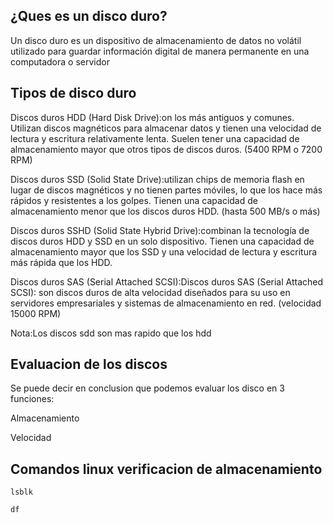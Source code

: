 ## ¿Ques es un disco duro?
Un disco duro es un dispositivo de almacenamiento de datos no volátil utilizado para guardar información digital de manera permanente en una computadora o servidor

## Tipos de disco duro
Discos duros HDD (Hard Disk Drive):on los más antiguos y comunes. Utilizan discos magnéticos para almacenar datos y tienen una velocidad de lectura y escritura relativamente lenta. Suelen tener una capacidad de almacenamiento mayor que otros tipos de discos duros. (5400 RPM o 7200 RPM)

Discos duros SSD (Solid State Drive):utilizan chips de memoria flash en lugar de discos magnéticos y no tienen partes móviles, lo que los hace más rápidos y resistentes a los golpes. Tienen una capacidad de almacenamiento menor que los discos duros HDD. (hasta 500 MB/s o más)

Discos duros SSHD (Solid State Hybrid Drive):combinan la tecnología de discos duros HDD y SSD en un solo dispositivo. Tienen una capacidad de almacenamiento mayor que los SSD y una velocidad de lectura y escritura más rápida que los HDD.

Discos duros SAS (Serial Attached SCSI):Discos duros SAS (Serial Attached SCSI): son discos duros de alta velocidad diseñados para su uso en servidores empresariales y sistemas de almacenamiento en red. (velocidad 15000 RPM)

Nota:Los discos sdd son mas rapido que los hdd 

## Evaluacion de los discos
Se puede decir en conclusion que podemos evaluar los disco en 3 funciones:

Almacenamiento

Velocidad 


## Comandos linux verificacion de almacenamiento

`lsblk`

`df `
